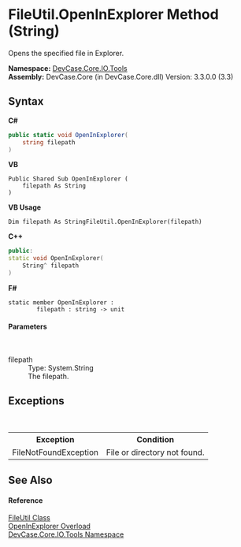 # FileUtil.OpenInExplorer Method (String)
 

Opens the specified file in Explorer.

**Namespace:**&nbsp;<a href="N_DevCase_Core_IO_Tools">DevCase.Core.IO.Tools</a><br />**Assembly:**&nbsp;DevCase.Core (in DevCase.Core.dll) Version: 3.3.0.0 (3.3)

## Syntax

**C#**<br />
``` C#
public static void OpenInExplorer(
	string filepath
)
```

**VB**<br />
``` VB
Public Shared Sub OpenInExplorer ( 
	filepath As String
)
```

**VB Usage**<br />
``` VB Usage
Dim filepath As StringFileUtil.OpenInExplorer(filepath)
```

**C++**<br />
``` C++
public:
static void OpenInExplorer(
	String^ filepath
)
```

**F#**<br />
``` F#
static member OpenInExplorer : 
        filepath : string -> unit 

```


#### Parameters
&nbsp;<dl><dt>filepath</dt><dd>Type: System.String<br />The filepath.</dd></dl>

## Exceptions
&nbsp;<table><tr><th>Exception</th><th>Condition</th></tr><tr><td>FileNotFoundException</td><td>File or directory not found.</td></tr></table>

## See Also


#### Reference
<a href="T_DevCase_Core_IO_Tools_FileUtil">FileUtil Class</a><br /><a href="Overload_DevCase_Core_IO_Tools_FileUtil_OpenInExplorer">OpenInExplorer Overload</a><br /><a href="N_DevCase_Core_IO_Tools">DevCase.Core.IO.Tools Namespace</a><br />